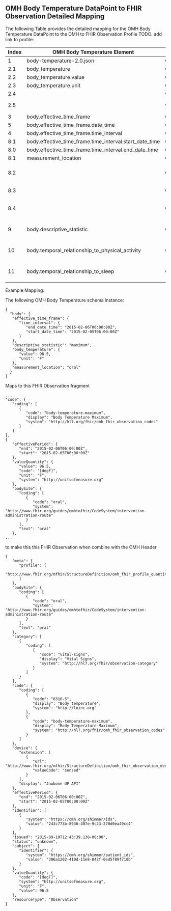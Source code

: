## OMH Body Temperature DataPoint to FHIR Observation Detailed Mapping

The following Table provides the detailed mapping for the OMH Body Temperature DataPoint to the OMH to FHIR Observation Profile TODO: add link to profile:

Index|OMH Body Temperature Element|FHIR Attribute|Derived Mapping|Comments
---|---|---|---|---
1|body-temperature-2.0.json|OMH to FHIR Observation Profile||
2.1|body_temperature|Observation.valueQuantity||see valueQuantity elements below
2.2|body_temperature.value|Observation.valueQuantity.value||1:1 mapping of  number
2.3|body_temperature.unit|Observation.valueQuantity.unit||1:1 mapping of  string
2.4||valueQuantity.system|http://unitsofmeasure.org|fixed to 'http://unitsofmeasure.org'
2.5||valueQuantity.code|OMH_FHIR_Concept_Maps['body.body_temperature.unit']Concept Mapping
3|body.effective_time_frame|Observation.effective[x]||Mappping depends on type- see below
5|body.effective_time_frame.date_time|Observation.effectiveDateTime||1:1 mapping of  body.effective_time_frame.date_time
4|body.effective_time_frame.time_interval|Observation.effectivePeriod||see effectivePeriod.elements below
8.1|body.effective_time_frame.time_interval.start_date_time|Observation.effectivePeriod.start||1:1 mapping of  body.effective_time_frame.time_interval.start_date_time
8.0|body.effective_time_frame.time_interval.end_date_time|Observation.effectivePeriod.end||1:1 mapping of  body.effective_time_frame.time_interval.end_date_time
8.1|measurement_location|Observation.bodySite||See bodySite elements below
8.2||Observation.bodySIte.coding[0].system|OMH_FHIR_Concept_Maps['body.X'][0]for row = body.X = OMH to FHIR Concept Mapping Table  maps to column 'Concept Code System'
8.3||Observation.bodySIte.coding[0].code|OMH_FHIR_Concept_Maps['body.X'][1]for row = body.X = OMH to FHIR Concept Mapping Table  maps to column 'Concept Code'
8.4||Observation.bodySIte.coding[0].display|OMH_FHIR_Concept_Maps['body.X'][2]for row = body.X = OMH to FHIR Concept Mapping Table  maps to column 'Concept Code Display'
9|body.descriptive_statistic|Observation.coding[1]||Map  descriptive statistic to the OMH to FHIR additional Observation codings ( code system http://www.fhir.org/guides/omhtofhir/omh_fhir_observation_codes).
10|body.temporal_relationship_to_physical_activity|Observation.component|component_mapping_table|A mapping table between OMH schema ('datapoint_variables') and FHIR Observation Component data elements.  Multiple components mapping are appended as a list
11|body.temporal_relationship_to_sleep|Observation.component|component_mapping_table|A mapping table between OMH schema ('datapoint_variables') and FHIR Observation Component data elements.  Multiple components mapping are appended as a list


Example Mapping:

The following OMH Body Temperature schema instance:

```
{
  "body": {
   "effective_time_frame": {
      "time_interval": {
         "end_date_time": "2015-02-06T06:00:00Z",
         "start_date_time": "2015-02-05T06:00:00Z"
      }
   },
   "descriptive_statistic": "maximum",
   "body_temperature": {
      "value": 96.5,
      "unit": "F"
   },
   "measurement_location": "oral"
  }
}
```

Maps to this FHIR Observation fragment

~~~
...
"code": {
   "coding": [
      {
         "code": "body-temperature-maximum",
         "display": "Body Temperature Maximum",
         "system": "http://hl7.org/fhir/omh_fhir_observation_codes"
      }
   ]
},
{
   "effectivePeriod": {
      "end": "2015-02-06T06:00:00Z",
      "start": "2015-02-05T06:00:00Z"
   },
   "valueQuantity": {
      "value": 96.5,
      "code": "[degF]",
      "unit": "F",
      "system": "http://unitsofmeasure.org"
   },
   "bodySite": {
      "coding": [
         {
            "code": "oral",
            "system": "http://www.fhir.org/guides/omhtofhir/CodeSystem/intervention-administration-route"
         }
      ],
      "text": "oral"
   },
...
~~~

to make this this FHIR Observation when combine with the OMH Header

~~~
{
   "meta": {
      "profile": [
         "http://www.fhir.org/mfhir/StructureDefinition/omh_fhir_profile_quantitative_observation"
      ]
   },
   "bodySite": {
      "coding": [
         {
            "code": "oral",
            "system": "http://www.fhir.org/guides/omhtofhir/CodeSystem/intervention-administration-route"
         }
      ],
      "text": "oral"
   },
   "category": [
      {
         "coding": [
            {
               "code": "vital-signs",
               "display": "Vital Signs",
               "system": "http://hl7.org/fhir/observation-category"
            }
         ]
      }
   ],
   "code": {
      "coding": [
         {
            "code": "8310-5",
            "display": "Body temperature",
            "system": "http://loinc.org"
         },
         {
            "code": "body-temperature-maximum",
            "display": "Body Temperature-Maximum",
            "system": "http://hl7.org/fhir/omh_fhir_observation_codes"
         }
      ]
   },
   "device": {
      "extension": [
         {
            "url": "http://www.fhir.org/mfhir/StructureDefinition/omh_fhir_observation_device_modality",
            "valueCode": "sensed"
         }
      ],
      "display": "Jawbone UP API"
   },
   "effectivePeriod": {
      "end": "2015-02-06T06:00:00Z",
      "start": "2015-02-05T06:00:00Z"
   },
   "identifier": [
      {
         "system": "https://omh.org/shimmer/ids",
         "value": "243c773b-8936-407e-9c23-270d0ea49cc4"
      }
   ],
   "issued": "2015-09-10T12:43:39.138-06:00",
   "status": "unknown",
   "subject": {
      "identifier": {
         "system": "https://omh.org/shimmer/patient_ids",
         "value": "306a1202-410d-11e8-842f-0ed5f89f718b"
      }
   },
   "valueQuantity": {
      "code": "[degF]",
      "system": "http://unitsofmeasure.org",
      "unit": "F",
      "value": 96.5
   },
   "resourceType": "Observation"
}
~~~
